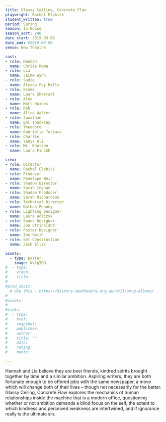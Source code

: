 ```yaml
---
title: Glassy Ceiling, Concrete Flaw
playwright: Rachel Elphick
student_written: true
period: Spring
season: In House
season_sort: 240
date_start: 2019-03-06
date_end: #2019-03-09
venue: New Theatre

cast:
- role: Hannah
  name: Chrisa Roma
- role: Lia
  name: Jaime Wynn
- role: Sadie
  name: Alyssa Fay Hills
- role: Esmee
  name: Laura Sherratt
- role: Alex
  name: Matt Haines
- role: Rob
  name: Alice Walker
- role: Jonathan
  name: Emi Thackray
- role: Theodore
  name: Gabriella Teriaca
- role: Charlie
  name: Yahya Ali
- role: Mr. Knutson
  name: Laura Finckh

crew:
- role: Director
  name: Rachel Elphick
- role: Producer
  name: Penelope Weir
- role: Shadow Director
  name: Sarah Ingham
- role: Shadow Producer
  name: Sarah Richardson
- role: Technical Director
  name: Nathan Penney
- role: Lighting Designer
  name: Laura Wolczyk
- role: Sound Designer
  name: Joe Strickland
- role: Poster Designer
  name: Zoe Smith
- role: Set Construction
  name: Jack Ellis

assets:
  - type: poster
    image: Nk2gTQH
#  - type:
#    video:
#    title:
#
#prod_shots:
  # Use this - https://history.newtheatre.org.uk/util/smug-albums/
#
#assets: 
#
#links:
#  - type:
#    href:
#    snapshot:
#    publisher:
#    author:
#    title: ""
#    date:
#    rating:
#    quote:

---
```


Hannah and Lia believe they are best friends, kindred spirits brought together by time and a similar ambition. Aspiring writers, they are both fortunate enough to be offered jobs with the same newspaper, a move which will change both of their lives – though not necessarily for the better. Glassy Ceiling, Concrete Flaw explores the mechanics of human relationships inside the machine that is a modern office, questioning whether or not ambition demands a blind focus on the self, the extent to which kindness and perceived weakness are intertwined, and if ignorance really is the ultimate sin.
